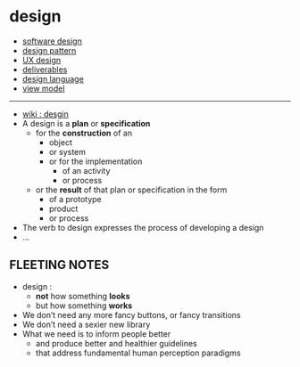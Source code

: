 # design

- [software design](software-design)
- [design pattern](design-pattern)
- [UX design](UX-design)
- [deliverables](deliverables)
- [design language](design-language)
- [view model](view-model)

---

- [wiki : desgin](https://en.wikipedia.org/wiki/Design)
- A design is a **plan** or **specification**
     - for the **construction** of an
          - object
          - or system
          - or for the implementation
               - of an activity
               - or process
     - or the **result** of that plan or specification in the form
          - of a prototype
          - product
          - or process
- The verb to design expresses the process of developing a design
- ...

## FLEETING NOTES

- design :
     - **not** how something **looks**
     - but how something **works**
- We don’t need any more fancy buttons, or fancy transitions
- We don’t need a sexier new library
- What we need is to inform people better
     - and produce better and healthier guidelines
     - that address fundamental human perception paradigms
